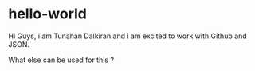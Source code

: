 # hello-world

Hi Guys, i am Tunahan Dalkiran and i am excited to work with Github and JSON.

What else can be used for this ?

